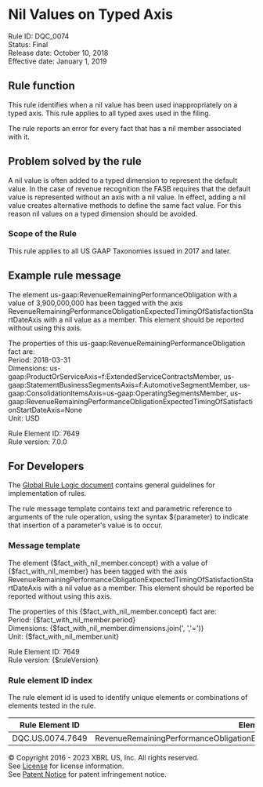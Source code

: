 # Nil Values on Typed Axis
Rule ID: DQC_0074  
Status: Final  
Release date: October 10, 2018  
Effective date: January 1, 2019 

## Rule function 
This rule identifies when a nil value has been used inappropriately on a typed axis. This rule applies to all typed axes used in the filing.

The rule reports an error for every fact that has a nil member associated with it.  

## Problem solved by the rule
A nil value is often added to a typed dimension to represent the default value. In the case of revenue recognition the FASB requires that the default value is represented without an axis with a nil value. In effect, adding a nil value creates alternative methods to define the same fact value. For this reason nil values on a typed dimension should be avoided.  

### Scope of the Rule
This rule applies to all US GAAP Taxonomies issued in 2017 and later.  

## Example rule message
The element us-gaap:RevenueRemainingPerformanceObligation with a value of 3,900,000,000 has been tagged with the axis RevenueRemainingPerformanceObligationExpectedTimingOfSatisfactionStartDateAxis with a nil value as a member. This element should be reported without using this axis.  

The properties of this us-gaap:RevenueRemainingPerformanceObligation fact are:  
Period: 2018-03-31  
Dimensions: us-gaap:ProductOrServiceAxis=f:ExtendedServiceContractsMember, us-gaap:StatementBusinessSegmentsAxis=f:AutomotiveSegmentMember, us-gaap:ConsolidationItemsAxis=us-gaap:OperatingSegmentsMember, us-gaap:RevenueRemainingPerformanceObligationExpectedTimingOfSatisfactionStartDateAxis=None  
Unit: USD

Rule Element ID: 7649  
Rule version: 7.0.0

## For Developers
The [Global Rule Logic document](https://github.com/DataQualityCommittee/dqc_us_rules/blob/master/docs/GlobalRuleLogic.md) contains general guidelines for implementation of rules.  

The rule message template contains text and parametric reference to arguments of the rule operation, using the syntax ${parameter} to indicate that insertion of a parameter's value is to occur.  

### Message template
The element {$fact_with_nil_member.concept} with a value of {$fact_with_nil_member} has been tagged with the axis RevenueRemainingPerformanceObligationExpectedTimingOfSatisfactionStartDateAxis with a nil value as a member. This element should be reported be reported without using this axis.  

The properties of this {$fact_with_nil_member.concept} fact are:  
Period: {$fact_with_nil_member.period}  
Dimensions: {$fact_with_nil_member.dimensions.join(', ','=')}  
Unit: {$fact_with_nil_member.unit}

Rule Element ID: 7649  
Rule version: {$ruleVersion}

### Rule element ID index 
The rule element id is used to identify unique elements or combinations of elements tested in the rule. 

|Rule Element ID|Element|
|--------|--------|
|DQC.US.0074.7649|RevenueRemainingPerformanceObligationExpectedTimingOfSatisfactionStartDateAxis|

© Copyright 2016 - 2023 XBRL US, Inc. All rights reserved.   
See [License](https://xbrl.us/dqc-license) for license information.  
See [Patent Notice](https://xbrl.us/dqc-patent) for patent infringement notice.  
